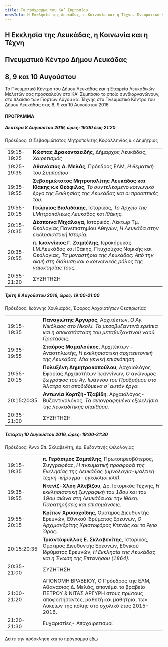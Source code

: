 ```yaml
---
title: Το πρόγραμμα του ΚΑ’ Συμποσίου
newsInfo: Η Εκκλησία της Λευκάδας, η Κοινωνία και η Τέχνη. Πνευματικό Κέντρο Δήμου Λευκάδας, 8, 9 και 10 Αυγούστου.
---
```


## Η Εκκλησία της Λευκάδας, η Κοινωνία και η Τέχνη
## Πνευματικό Κέντρο Δήμου Λευκάδας
## 8, 9 και 10 Αυγούστου

Το Πνευματικό Κέντρο του Δήμου Λευκάδας και η Εταιρεία Λευκαδικών Μελετών σας προσκαλούν στο ΚΑ΄ Συμπόσιο το οποίο συνδιοργανώνουν, στο πλαίσιο των Γιορτών Λόγου και Τέχνης στο Πνευματικό Κέντρο του Δήμου Λευκάδας στις 8, 9 και 10 Αυγούστου 2016.

#### ΠΡΟΓΡΑΜΜΑ 

##### Δευτέρα 8 Αυγούστου 2016, ώρες: 19:00 έως 21:20

Πρόεδρος: Ο Σεβασμιώτατος Μητροπολίτης Κεφαλληνίας κ.κ Δημήτριος

|                              |                        |
| :--------------------------- | :----------------------|
|19:15-19:25 |**Κώστας Δρακονταειδής**, Δήμαρχος Λευκάδας, *Χαιρετισμός*
|19:25-19:35 |**Αθανάσιος Δ. Μελάς**, Πρόεδρος ΕΛΜ, *Η θεματική του Συμποσίου*
|19:35-19:55 |**Σεβασμιώτατος Μητροπολίτης Λευκάδος και Ιθάκης κ.κ Θεόφιλος**, *Το συντελεσμένο κοινωνικό έργο της Εκκλησίας της Λευκάδας και οι προοπτικές του.*
|19:55-20:15 |**Γεώργιος Βιολιδάκης**, Ιστορικός, *Το Αρχείο της Ι.Μητροπόλεως Λευκάδος και Ιθάκης.*
|20:15-20:35 |**Δέσποινα Μιχάλαγα**, Ιστορικός, Λέκτωρ Τμ. Θεολογίας Πανεπιστημίου Αθηνών, *Η Λευκάδα στην εκκλησιαστική Ιστορία.*
|20:35-20:55 |**π. Ιωαννίκιος Γ. Ζαμπέλης**, Ιεροκήρυκας Ι.Μ.Λευκάδος και Ιθάκης, Πτυχιούχος Νομικής και Θεολογίας, *Τα μοναστήρια της Λευκάδος: Από την ακμή στη διάλυση και ο κοινωνικός ρόλος της γαιοκτησίας τους.*
|20:55-21:20 |ΣΥΖΗΤΗΣΗ

##### Τρίτη 9 Αυγούστου 2016, ώρες: 19:00-21:00

Πρόεδρος: Ιωάννης Χουλιαράς, Έφορος Αρχαιοτήτων Θεσπρωτίας

|                              |                        |
| :--------------------------- | :----------------------|
|19:15-19:35 |**Παναγιώτης Αργυρός**, Αρχιτέκτων, *Ο Άγ. Νικόλαος στο Νικολί. Τα μεσοβυζαντινά ερείπια και η αποκατάσταση του μεταβυζαντινού ναού. Προτάσεις.*
|19:35-19:55 |**Σταύρος Μαμαλούκος**, Αρχιτέκτων - Αναστηλωτής, *Η εκκλησιαστική αρχιτεκτονική της Λευκάδας. Μια γενική επισκόπηση.*
|19:55-20:15 |**Πολυξένη Δημητρακοπούλου**, Αρχαιολόγος Εφορίας Αρχαιοτήτων Ιωαννίνων, *Ο ανώνυμος ζωγράφος του Αγ. Ιωάννου του Προδρόμου στο Άλατρο και αποδιδόμενα σ' αυτόν έργα.*
|20:15:20:35 |**Αντωνία Κορτζή-Τζαβίδη**, Αρχαιολόγος- Βυζαντινολόγος, *Τα αγιογραφημένα εξωκλήσια της λευκαδίτικης υπαίθρου.*
|20:35-21:00 |ΣΥΖΗΤΗΣΗ

##### Τετάρτη 10 Αυγούστου 2016, ώρες: 19:00-21:30

Πρόεδρος: Άννα Σπ. Σκλαβενίτη, Δρ. Βυζαντινής Φιλολογίας

|                              |                        |
| :--------------------------- | :----------------------|
|19:15-19:35 |**π. Γεράσιμος Ζαμπέλης**, Πρωτοπρεσβύτερος, Συγγραφέας, *Η πνευματική προσφορά της Εκκλησίας της Λευκάδας \(υμνολογία-ψαλτική τέχνη-κήρυγμα- εγκύκλιοι κλπ\).*
|19:35-19:55 |**Ντενίζ-Χλόη Αλεβίζου**, Δρ. Ιστορικός Τέχνης, *Η εκκλησιαστική ζωγραφική του 18ου και του 19ου αιώνα στη Λευκάδα και την Ιθάκη. Παρατηρήσεις και επισημάνσεις.*
|19:55-20:15 |**Κρίτων Χρυσοχοΐδης**, Ομότιμος Διευθυντής Ερευνών, Εθνικού Ιδρύματος Ερευνών, *Ο Αρχιμανδρίτης Χριστοφόρος Κτενάς και το Άγιο Όρος.*
|20:15:20:35 |**Τριαντάφυλλος Ε. Σκλαβενίτης**, Ιστορικός, Ομότιμος Διευθυντής Ερευνών, Εθνικού Ιδρύματος Ερευνών, *Η Εκκλησία της Λευκάδας και η Ένωση της Επτανήσου \(1864\).*
|20:35-21:00 |ΣΥΖΗΤΗΣΗ
|21:00-21:20 |ΑΠΟΝΟΜΗ ΒΡΑΒΕΙΟΥ, Ο Πρόεδρος της ΕΛΜ, Αθανάσιος Δ. Μελάς, απονέμει το βραβείο ΠΕΤΡΟΥ & ΝΙΤΑΣ ΑΡΓΥΡΗ στους πρώτους αποφοιτήσαντες, μαθητή και μαθήτρια, των Λυκείων της πόλης στο σχολικό έτος 2015-2016.
|21:20-21:30 |Ευχαριστίες- Αποχαιρετισμοί

Δείτε την πρόσκληση και το πρόγραμμα [εδώ](/documents/prosklhsh_symposio_21.pdf)